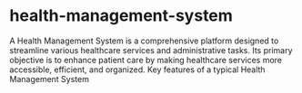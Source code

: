 # health-management-system
A Health Management System is a comprehensive platform designed to streamline various healthcare services and administrative tasks. Its primary objective is to enhance patient care by making healthcare services more accessible, efficient, and organized. Key features of a typical Health Management System
